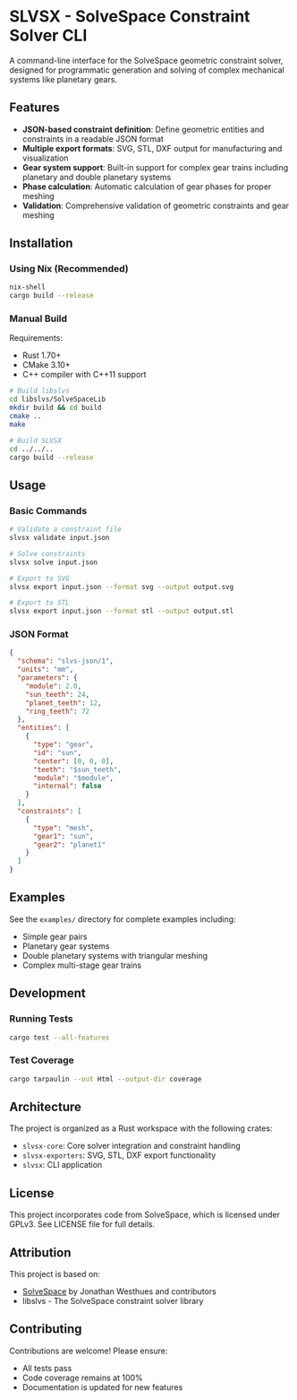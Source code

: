 # SLVSX - SolveSpace Constraint Solver CLI

A command-line interface for the SolveSpace geometric constraint solver, designed for programmatic generation and solving of complex mechanical systems like planetary gears.

## Features

- **JSON-based constraint definition**: Define geometric entities and constraints in a readable JSON format
- **Multiple export formats**: SVG, STL, DXF output for manufacturing and visualization
- **Gear system support**: Built-in support for complex gear trains including planetary and double planetary systems
- **Phase calculation**: Automatic calculation of gear phases for proper meshing
- **Validation**: Comprehensive validation of geometric constraints and gear meshing

## Installation

### Using Nix (Recommended)

```bash
nix-shell
cargo build --release
```

### Manual Build

Requirements:
- Rust 1.70+
- CMake 3.10+
- C++ compiler with C++11 support

```bash
# Build libslvs
cd libslvs/SolveSpaceLib
mkdir build && cd build
cmake ..
make

# Build SLVSX
cd ../../..
cargo build --release
```

## Usage

### Basic Commands

```bash
# Validate a constraint file
slvsx validate input.json

# Solve constraints
slvsx solve input.json

# Export to SVG
slvsx export input.json --format svg --output output.svg

# Export to STL
slvsx export input.json --format stl --output output.stl
```

### JSON Format

```json
{
  "schema": "slvs-json/1",
  "units": "mm",
  "parameters": {
    "module": 2.0,
    "sun_teeth": 24,
    "planet_teeth": 12,
    "ring_teeth": 72
  },
  "entities": [
    {
      "type": "gear",
      "id": "sun",
      "center": [0, 0, 0],
      "teeth": "$sun_teeth",
      "module": "$module",
      "internal": false
    }
  ],
  "constraints": [
    {
      "type": "mesh",
      "gear1": "sun",
      "gear2": "planet1"
    }
  ]
}
```

## Examples

See the `examples/` directory for complete examples including:
- Simple gear pairs
- Planetary gear systems
- Double planetary systems with triangular meshing
- Complex multi-stage gear trains

## Development

### Running Tests

```bash
cargo test --all-features
```

### Test Coverage

```bash
cargo tarpaulin --out Html --output-dir coverage
```

## Architecture

The project is organized as a Rust workspace with the following crates:

- `slvsx-core`: Core solver integration and constraint handling
- `slvsx-exporters`: SVG, STL, DXF export functionality
- `slvsx`: CLI application

## License

This project incorporates code from SolveSpace, which is licensed under GPLv3.
See LICENSE file for full details.

## Attribution

This project is based on:
- [SolveSpace](https://solvespace.com) by Jonathan Westhues and contributors
- libslvs - The SolveSpace constraint solver library

## Contributing

Contributions are welcome! Please ensure:
- All tests pass
- Code coverage remains at 100%
- Documentation is updated for new features